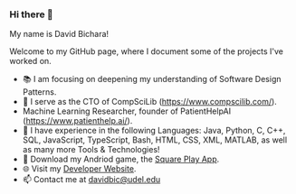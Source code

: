 ### Hi there 👋

My name is David Bichara!

Welcome to my GitHub page, where I document some of the projects I've worked on.

- 📚 I am focusing on deepening my understanding of Software Design Patterns.
- 👯 I serve as the CTO of CompSciLib (https://www.compscilib.com/).
- Machine Learning Researcher, founder of PatientHelpAI (https://www.patienthelp.ai/).
- 🧰 I have experience in the following Languages: Java, Python, C, C++, SQL, JavaScript, TypeScript, Bash, HTML, CSS, XML, MATLAB, as well as many more Tools & Technologies!
- :vibration_mode: Download my Andriod game, the [Square Play App](https://play.google.com/store/apps/details?id=squareplay.com&hl=en_US&gl=US).
- 🌐 Visit my [Developer Website](https://www.davidbichara.dev/).
- 📫 Contact me at davidbic@udel.edu


<!--
**davidbichara/davidbichara** is a ✨ _special_ ✨ repository because its `README.md` (this file) appears on your GitHub profile.

Here are some ideas to get you started:

- 🔭 I’m currently working on ...
- 🌱 I’m currently learning ...
- 👯 I’m looking to collaborate on ...
- 🤔 I’m looking for help with ...
- 💬 Ask me about ...
- 📫 How to reach me: ...
- 😄 Pronouns: ...
- ⚡ Fun fact: ...
-->
